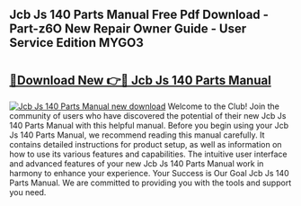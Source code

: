 ## Jcb Js 140 Parts Manual Free Pdf Download - Part-z6O New Repair Owner Guide - User Service Edition MYGO3

# <h2><a href="http://bc57640.oget.top/?id=Jcb+Js+140+Parts+Manual">🔗Download New 👉🔴 Jcb Js 140 Parts Manual</a></h2>

[![Jcb Js 140 Parts Manual new download](https://i.imgur.com/5g1atiW.png)](http://bc57640.oget.top/?id=Jcb+Js+140+Parts+Manual)
Welcome to the Club! Join the community of users who have discovered the potential of their new Jcb Js 140 Parts Manual with this helpful manual. Before you begin using your Jcb Js 140 Parts Manual, we recommend reading this manual carefully. It contains detailed instructions for product setup, as well as information on how to use its various features and capabilities. The intuitive user interface and advanced features of your new Jcb Js 140 Parts Manual work in harmony to enhance your experience. Your Success is Our Goal Jcb Js 140 Parts Manual. We are committed to providing you with the tools and support you need.
